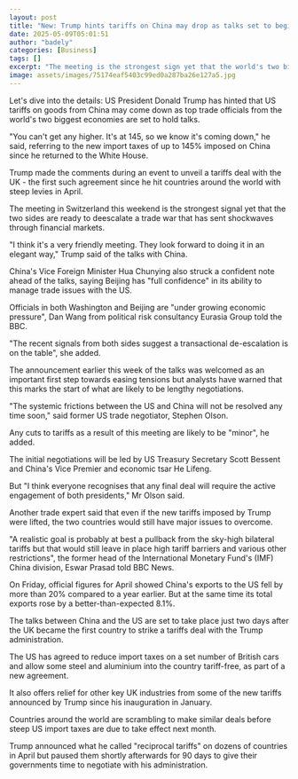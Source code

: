 ```yaml
---
layout: post
title: "New: Trump hints tariffs on China may drop as talks set to begin"
date: 2025-05-09T05:01:51
author: "badely"
categories: [Business]
tags: []
excerpt: "The meeting is the strongest sign yet that the world's two biggest economies are ready to deescalate their trade war."
image: assets/images/75174eaf5403c99ed0a287ba26e127a5.jpg
---
```


Let's dive into the details: US President Donald Trump has hinted that US tariffs on goods from China may come down as top trade officials from the world's two biggest economies are set to hold talks.

"You can't get any higher. It's at 145, so we know it's coming down," he said, referring to the new import taxes of up to 145% imposed on China since he returned to the White House.

Trump made the comments during an event to unveil a tariffs deal with the UK - the first such agreement since he hit countries around the world with steep levies in April.

The meeting in Switzerland this weekend is the strongest signal yet that the two sides are ready to deescalate a trade war that has sent shockwaves through financial markets.

"I think it's a very friendly meeting. They look forward to doing it in an elegant way," Trump said of the talks with China. 

China's Vice Foreign Minister Hua Chunying also struck a confident note ahead of the talks, saying Beijing has "full confidence" in its ability to manage trade issues with the US.

Officials in both Washington and Beijing are "under growing economic pressure", Dan Wang from political risk consultancy Eurasia Group told the BBC.

"The recent signals from both sides suggest a transactional de-escalation is on the table", she added.

The announcement earlier this week of the talks was welcomed as an important first step towards easing tensions but analysts have warned that this marks the start of what are likely to be lengthy negotiations.

"The systemic frictions between the US and China will not be resolved any time soon," said former US trade negotiator, Stephen Olson.

Any cuts to tariffs as a result of this meeting are likely to be "minor", he added.

The initial negotiations will be led by US Treasury Secretary Scott Bessent and China's Vice Premier and economic tsar He Lifeng.

But "I think everyone recognises that any final deal will require the active engagement of both presidents," Mr Olson said. 

Another trade expert said that even if the new tariffs imposed by Trump were lifted, the two countries would still have major issues to overcome.

"A realistic goal is probably at best a pullback from the sky-high bilateral tariffs but that would still leave in place high tariff barriers and various other restrictions", the former head of the International Monetary Fund's (IMF) China division, Eswar Prasad told BBC News.

On Friday, official figures for April showed China's exports to the US fell by more than 20% compared to a year earlier. But at the same time its total exports rose by a better-than-expected 8.1%.

The talks between China and the US are set to take place just two days after the UK became the first country to strike a tariffs deal with the Trump administration. 

The US has agreed to reduce import taxes on a set number of British cars and allow some steel and aluminium into the country tariff-free, as part of a new agreement.

It also offers relief for other key UK industries from some of the new tariffs announced by Trump since his inauguration in January.

Countries around the world are scrambling to make similar deals before steep US import taxes are due to take effect next month.

Trump announced what he called "reciprocal tariffs" on dozens of countries in April but paused them shortly afterwards for 90 days to give their governments time to negotiate with his administration.

